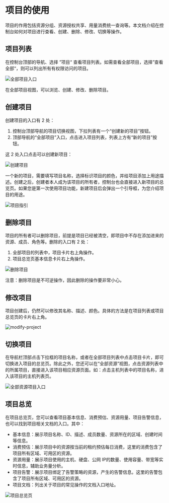 ---
---

# 项目的使用

项目的作用包括资源分组、资源授权共享、用量消费统一查询等。本文档介绍在控制台如何对项目进行查看、创建、删除、修改、切换等操作。

## 项目列表

在控制台顶部的导航、选择 ”项目“ 查看项目列表。如需查看全部项目，选择”查看全部“，则可以列出所有有权限访问的项目。

![全部项目入口](../_images/all-project-entry.png)

在全部项目视图，可以浏览、创建、修改、删除项目。

## 创建项目

创建项目的入口有 2 处：

1. 控制台顶部导航的项目切换视图，下拉列表有一个“创建新的项目”按钮。
2. 顶部导航的“全部项目”入口，点击进入项目列表，列表上方有“新的项目”按钮。

这 2 处入口点击可以创建新项目：

![创建项目](../_images/create-project.png)

一个新的项目，需要填写项目名称，选择标识项目的颜色，并给项目添加上用途描述。创建之后，创建者本人成为该项目的所有者，控制台也会直接进入新项目的总览页。如果您是第一次使用项目功能，新建项目后会弹出一个引导框，为您介绍项目的用途。

![项目指引](../_images/project-introduce.png)

## 删除项目

项目的所有者可以删除项目，前提是项目已经被清空，即项目中不存在添加进来的资源、成员、角色等。删除的入口有 2 处：

1. 全部项目的列表中，项目卡片右上角操作。
2. 项目总览页基本信息卡片右上角操作。

![删除项目](../_images/delete-project.png)

注意：删除项目是不可逆操作，因此删除的操作要非常小心。

## 修改项目

项目创建后，仍然可以修改其名称、描述、颜色。具体的方法是在项目列表或项目总览页的卡片右上角。

![modify-project](../_images/modify-project.jpg)

## 切换项目

在导航栏顶部点击下拉框的项目名称，或者在全部项目列表中点击项目卡片，即可切换进入项目的总览页。除此之外，您还可以在“全部资源”视图，点击资源列表中的所属项目，直接进入该项目相应资源页面。如：点击主机列表中的项目名称，进入该项目的主机列表页。

![全部资源项目入口](../_images/project-entry-in-all-resources.png)

## 项目总览

在项目总览页，您可以查看项目基本信息、消费预估、资源用量、项目告警信息，也可以找到项目相关文档的入口。其中：

* 基本信息：展示项目名称、ID、描述、成员数量、资源所在的区域、创建时间等信息。
* 消费预估：展示项目中的资源按当前的租约预估每日消费，这里的消费包含了项目所有区域、可用区的资源。
* 资源用量：展示项目使用的主机、硬盘、公网 IP的数量、使用容量、带宽等实时信息，辅助业务量分析。
* 项目告警：展示项目绑定了告警策略的资源，产生的告警信息。这里的告警包含了项目所有区域、可用区的资源。
* 项目文档：列出关于项目的常见操作的文档入口地址。

![项目总览页](../_images/project-overview.png)
